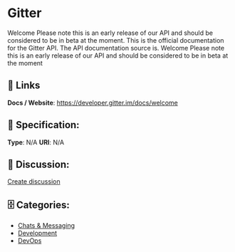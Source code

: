 # Gitter


Welcome Please note this is an early release of our API and should be considered to be in beta at the moment.  This is the official documentation for the Gitter API. The API documentation source is. Welcome Please note this is an early release of our API and should be considered to be in beta at the moment

##  🔗 Links
**Docs / Website**: https://developer.gitter.im/docs/welcome

## 🧬 Specification:
**Type**: N/A
**URI**: N/A

## 💬 Discussion:
[Create discussion](https://github.com/apis-list/apis-list/discussions/new)

## 🗄️ Categories:
- [Chats & Messaging](https://github.com/apis-list/apis-list#chats-and-messaging)
- [Development](https://github.com/apis-list/apis-list#development)
- [DevOps](https://github.com/apis-list/apis-list#devops)







